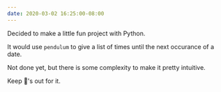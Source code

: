 ```yaml
---
date: 2020-03-02 16:25:00-08:00
---
```


Decided to make a little fun project with Python.

It would use `pendulum` to give a list of times until the next occurance
of a date.

Not done yet, but there is some complexity to make it pretty intuitive.

Keep 👀's out for it.
